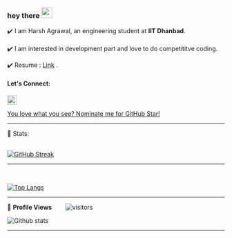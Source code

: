 
### hey there <img src="https://media.giphy.com/media/hvRJCLFzcasrR4ia7z/giphy.gif" width="25px">
 
✔️ I am Harsh Agrawal, an engineering student at **IIT Dhanbad**.
<br><br>
✔️ I am interested in development part and love to do competititve coding.
<!-- ✔️ Curious to Know About me? https://tanuagrawal-portfolio.herokuapp.com/ . -->

✔️ Resume : [Link](https://docs.google.com/document/d/18ZfiZObJ7d4jcFWPNpUyCT2xZ7ORb9DJ/edit) .
<br>

#### Let's Connect: 
 
<a href="https://www.linkedin.com/in/harsh-agrawal-b9513820a/">
  <img align="left" alt="Harsh's LinkedIn" width="22px" src="https://raw.githubusercontent.com/peterthehan/peterthehan/master/assets/linkedin.svg" />
</a>
<br>
<br>
<a href="https://stars.github.com/nominate/">You love what you see? Nominate me for GitHub Star!</a>

<hr>
 
 <!-- STATISTICS ABOUT PROFILE -->

 📶 Stats:<br><br>
 
 
<!--  CONTRIBUTION AND STREAK BLOCK -->
 [![GitHub Streak](https://github-readme-streak-stats.herokuapp.com/?user=CandidateMaster2002&currStreakNum=2FD3EB&fire=pink&sideLabels=F00&theme=nightowl)](https://git.io/streak-stats)       
         

---
 



<br>

<!--  TOP LANGUAGES STATISTICS -->
 [![Top Langs](https://github-readme-stats.vercel.app/api/top-langs/?username=CandidateMaster2002&theme=dark&layout=compact&align=right&width=40%)](https://github.com/anuraghazra/github-readme-stats)
 
 ---
 
<!--  PROFILES VIEWS -->
🌱 **Profile Views**&nbsp;&nbsp;&nbsp;&nbsp;&nbsp;&nbsp;&nbsp;
![visitors](https://profile-counter.glitch.me/CandidateMaster2002/count.svg?align=center)


<!-- GITHUB STATISTICS -->
 ![Github stats](https://github-readme-stats.vercel.app/api?username=CandidateMaster2002&theme=radical)  
 
 <hr>

